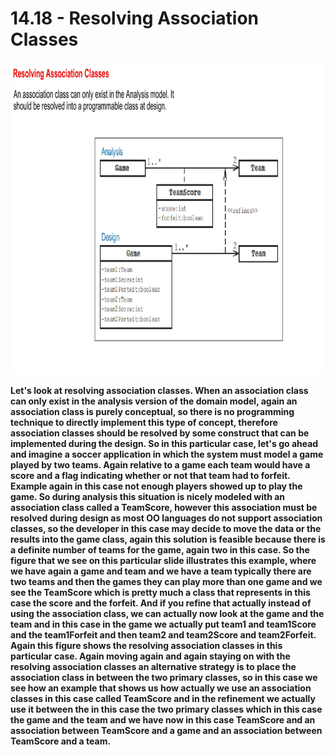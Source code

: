 # 14.18 - Resolving Association Classes

<img src="/images/14_18_01.jpg" width="800" height="500">

**Let's look at resolving association classes. When an association class can only exist in the analysis version of the domain model, again an association class is purely conceptual, so there is no programming technique to directly implement this type of concept, therefore association classes should be resolved by some construct that can be implemented during the design. So in this particular case, let's go ahead and imagine a soccer application in which the system must model a game played by two teams. Again relative to a game each team would have a score and a flag indicating whether or not that team had to forfeit. Example again in this case not enough players showed up to play the game. So during analysis this situation is nicely modeled with an association class called a TeamScore, however this association must be resolved during design as most OO languages do not support association classes, so the developer in this case may decide to move the data or the results into the game class, again this solution is feasible because there is a definite number of teams for the game, again two in this case. So the figure that we see on this particular slide illustrates this example, where we have again a game and team and we have a team typically there are two teams and then the games they can play more than one game and we see the TeamScore which is pretty much a class that represents in this case the score and the forfeit. And if you refine that actually instead of using the association class, we can actually now look at the game and the team and in this case in the game we actually put team1 and team1Score and the team1Forfeit and then team2 and team2Score and team2Forfeit. Again this figure shows the resolving association classes in this particular case. Again moving again and again staying on with the resolving association classes an alternative strategy is to place the association class in between the two primary classes, so in this case we see how an example that shows us how actually we use an association classes in this case called TeamScore and in the refinement we actually use it between the in this case the two primary classes which in this case the game and the team and we have now in this case TeamScore and an association between TeamScore and a game and an association between TeamScore and a team.**